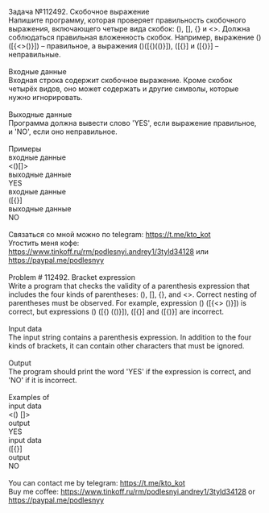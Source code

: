 Задача №112492. Скобочное выражение<br />Напишите программу, которая проверяет правильность скобочного выражения, включающего четыре вида скобок: (), [], {} и <>. Должна соблюдаться правильная вложенность скобок. Например, выражение ()([{<>()}]) – правильное, а выражения ()([{)(()}]), ([{}] и ([{)}] – неправильные.<br /><br />Входные данные<br />Входная строка содержит скобочное выражение. Кроме скобок четырёх видов, оно может содержать и другие символы, которые нужно игнорировать.<br /><br />Выходные данные<br />Программа должна вывести слово 'YES', если выражение правильное, и 'NO', если оно неправильное.<br /><br />Примеры<br />входные данные<br /><()[]><br />выходные данные<br />YES<br />входные данные<br />([{}]<br />выходные данные<br />NO<br /><br />Связаться со мной можно по telegram: https://t.me/kto_kot<br />Угостить меня кофе: https://www.tinkoff.ru/rm/podlesnyi.andrey1/3tyld34128 или https://paypal.me/podlesnyy<br /><br />Problem # 112492. Bracket expression<br />Write a program that checks the validity of a parenthesis expression that includes the four kinds of parentheses: (), [], {}, and <>. Correct nesting of parentheses must be observed. For example, expression () ([{<> ()}]) is correct, but expressions () ([{) (()}]), ([{}] and ([{)}] are incorrect.<br /><br />Input data<br />The input string contains a parenthesis expression. In addition to the four kinds of brackets, it can contain other characters that must be ignored.<br /><br />Output<br />The program should print the word 'YES' if the expression is correct, and 'NO' if it is incorrect.<br /><br />Examples of<br />input data<br /><() []><br />output<br />YES<br />input data<br />([{}]<br />output<br />NO<br /><br /> You can contact me by telegram: https://t.me/kto_kot <br /> Buy me coffee: https://www.tinkoff.ru/rm/podlesnyi.andrey1/3tyld34128 or https://paypal.me/podlesnyy